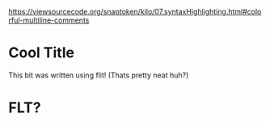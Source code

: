 https://viewsourcecode.org/snaptoken/kilo/07.syntaxHighlighting.html#colorful-multiline-comments

# Cool Title
This bit was written using flit! (Thats pretty neat huh?)

# FLT?
